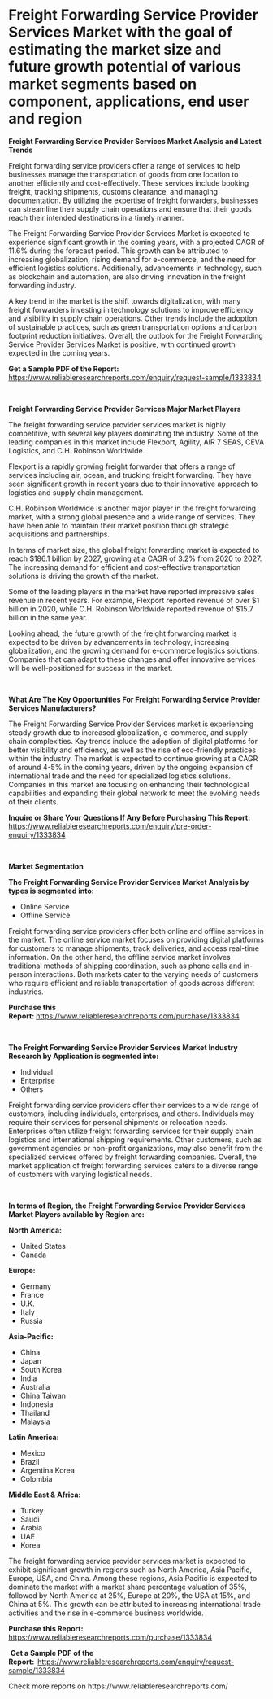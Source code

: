 <p><h1>Freight Forwarding Service Provider Services Market with the goal of estimating the market size and future growth potential of various market segments based on component, applications, end user and region</h1></p><p><strong>Freight Forwarding Service Provider Services Market Analysis and Latest Trends</strong></p>
<p><p>Freight forwarding service providers offer a range of services to help businesses manage the transportation of goods from one location to another efficiently and cost-effectively. These services include booking freight, tracking shipments, customs clearance, and managing documentation. By utilizing the expertise of freight forwarders, businesses can streamline their supply chain operations and ensure that their goods reach their intended destinations in a timely manner.</p><p>The Freight Forwarding Service Provider Services Market is expected to experience significant growth in the coming years, with a projected CAGR of 11.6% during the forecast period. This growth can be attributed to increasing globalization, rising demand for e-commerce, and the need for efficient logistics solutions. Additionally, advancements in technology, such as blockchain and automation, are also driving innovation in the freight forwarding industry.</p><p>A key trend in the market is the shift towards digitalization, with many freight forwarders investing in technology solutions to improve efficiency and visibility in supply chain operations. Other trends include the adoption of sustainable practices, such as green transportation options and carbon footprint reduction initiatives. Overall, the outlook for the Freight Forwarding Service Provider Services Market is positive, with continued growth expected in the coming years.</p></p>
<p><strong>Get a Sample PDF of the Report:&nbsp;</strong> <a href="https://www.reliableresearchreports.com/enquiry/request-sample/1333834">https://www.reliableresearchreports.com/enquiry/request-sample/1333834</a></p>
<p>&nbsp;</p>
<p><strong>Freight Forwarding Service Provider Services Major Market Players</strong></p>
<p><p>The freight forwarding service provider services market is highly competitive, with several key players dominating the industry. Some of the leading companies in this market include Flexport, Agility, AIR 7 SEAS, CEVA Logistics, and C.H. Robinson Worldwide.</p><p>Flexport is a rapidly growing freight forwarder that offers a range of services including air, ocean, and trucking freight forwarding. They have seen significant growth in recent years due to their innovative approach to logistics and supply chain management.</p><p>C.H. Robinson Worldwide is another major player in the freight forwarding market, with a strong global presence and a wide range of services. They have been able to maintain their market position through strategic acquisitions and partnerships.</p><p>In terms of market size, the global freight forwarding market is expected to reach $186.1 billion by 2027, growing at a CAGR of 3.2% from 2020 to 2027. The increasing demand for efficient and cost-effective transportation solutions is driving the growth of the market.</p><p>Some of the leading players in the market have reported impressive sales revenue in recent years. For example, Flexport reported revenue of over $1 billion in 2020, while C.H. Robinson Worldwide reported revenue of $15.7 billion in the same year.</p><p>Looking ahead, the future growth of the freight forwarding market is expected to be driven by advancements in technology, increasing globalization, and the growing demand for e-commerce logistics solutions. Companies that can adapt to these changes and offer innovative services will be well-positioned for success in the market.</p></p>
<p>&nbsp;</p>
<p><strong>What Are The Key Opportunities For Freight Forwarding Service Provider Services Manufacturers?</strong></p>
<p><p>The Freight Forwarding Service Provider Services market is experiencing steady growth due to increased globalization, e-commerce, and supply chain complexities. Key trends include the adoption of digital platforms for better visibility and efficiency, as well as the rise of eco-friendly practices within the industry. The market is expected to continue growing at a CAGR of around 4-5% in the coming years, driven by the ongoing expansion of international trade and the need for specialized logistics solutions. Companies in this market are focusing on enhancing their technological capabilities and expanding their global network to meet the evolving needs of their clients.</p></p>
<p><strong>Inquire or Share Your Questions If Any Before Purchasing This Report:</strong> <a href="https://www.reliableresearchreports.com/enquiry/pre-order-enquiry/1333834">https://www.reliableresearchreports.com/enquiry/pre-order-enquiry/1333834</a></p>
<p>&nbsp;</p>
<p><strong>Market Segmentation</strong></p>
<p><strong>The Freight Forwarding Service Provider Services Market Analysis by types is segmented into:</strong></p>
<p><ul><li>Online Service</li><li>Offline Service</li></ul></p>
<p><p>Freight forwarding service providers offer both online and offline services in the market. The online service market focuses on providing digital platforms for customers to manage shipments, track deliveries, and access real-time information. On the other hand, the offline service market involves traditional methods of shipping coordination, such as phone calls and in-person interactions. Both markets cater to the varying needs of customers who require efficient and reliable transportation of goods across different industries.</p></p>
<p><strong>Purchase this Report:&nbsp;</strong><a href="https://www.reliableresearchreports.com/purchase/1333834">https://www.reliableresearchreports.com/purchase/1333834</a></p>
<p>&nbsp;</p>
<p><strong>The Freight Forwarding Service Provider Services Market Industry Research by Application is segmented into:</strong></p>
<p><ul><li>Individual</li><li>Enterprise</li><li>Others</li></ul></p>
<p><p>Freight forwarding service providers offer their services to a wide range of customers, including individuals, enterprises, and others. Individuals may require their services for personal shipments or relocation needs. Enterprises often utilize freight forwarding services for their supply chain logistics and international shipping requirements. Other customers, such as government agencies or non-profit organizations, may also benefit from the specialized services offered by freight forwarding companies. Overall, the market application of freight forwarding services caters to a diverse range of customers with varying logistical needs.</p></p>
<p>&nbsp;</p>
<p><strong>In terms of Region, the Freight Forwarding Service Provider Services Market Players available by Region are:</strong></p>
<p>
    <p> <strong> North America: </strong>
        <ul>
            <li>United States</li>
            <li>Canada</li>
        </ul>
        </p> 
    <p> <strong> Europe: </strong>
        <ul>
            <li>Germany</li>
            <li>France</li>
            <li>U.K.</li>
            <li>Italy</li>
            <li>Russia</li>
        </ul>
        </p> 
    <p> <strong> Asia-Pacific: </strong>
        <ul>
            <li>China</li>
            <li>Japan</li>
            <li>South Korea</li>
            <li>India</li>
            <li>Australia</li>
            <li>China Taiwan</li>
            <li>Indonesia</li>
            <li>Thailand</li>
            <li>Malaysia</li>
        </ul>
        </p> 
    <p> <strong> Latin America: </strong>
        <ul>
            <li>Mexico</li>
            <li>Brazil</li>
            <li>Argentina Korea</li>
            <li>Colombia</li>
        </ul>
        </p> 
    <p> <strong> Middle East & Africa: </strong>
        <ul>
            <li>Turkey</li>
            <li>Saudi</li>
            <li>Arabia</li>
            <li>UAE</li>
            <li>Korea</li>
        </ul>
    </p>
    </p>
<p><p>The freight forwarding service provider services market is expected to exhibit significant growth in regions such as North America, Asia Pacific, Europe, USA, and China. Among these regions, Asia Pacific is expected to dominate the market with a market share percentage valuation of 35%, followed by North America at 25%, Europe at 20%, the USA at 15%, and China at 5%. This growth can be attributed to increasing international trade activities and the rise in e-commerce business worldwide.</p></p>
<p><strong>Purchase this Report: </strong><a href="https://www.reliableresearchreports.com/purchase/1333834">https://www.reliableresearchreports.com/purchase/1333834</a></p>
<p>&nbsp;<strong>Get a Sample PDF of the Report:&nbsp;&nbsp;</strong><a href="https://www.reliableresearchreports.com/enquiry/request-sample/1333834">https://www.reliableresearchreports.com/enquiry/request-sample/1333834</a></p>
<p><strong></strong></p>
<p>Check more reports on https://www.reliableresearchreports.com/</p>